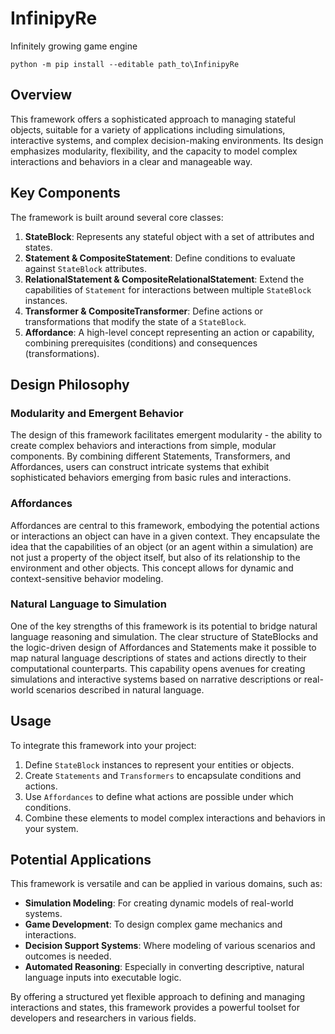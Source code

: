 # InfinipyRe
 Infinitely growing game engine
```
python -m pip install --editable path_to\InfinipyRe

```
## Overview
This framework offers a sophisticated approach to managing stateful objects, suitable for a variety of applications including simulations, interactive systems, and complex decision-making environments. Its design emphasizes modularity, flexibility, and the capacity to model complex interactions and behaviors in a clear and manageable way.

## Key Components
The framework is built around several core classes:

1. **StateBlock**: Represents any stateful object with a set of attributes and states.
2. **Statement & CompositeStatement**: Define conditions to evaluate against `StateBlock` attributes.
3. **RelationalStatement & CompositeRelationalStatement**: Extend the capabilities of `Statement` for interactions between multiple `StateBlock` instances.
4. **Transformer & CompositeTransformer**: Define actions or transformations that modify the state of a `StateBlock`.
5. **Affordance**: A high-level concept representing an action or capability, combining prerequisites (conditions) and consequences (transformations).

## Design Philosophy
### Modularity and Emergent Behavior
The design of this framework facilitates emergent modularity - the ability to create complex behaviors and interactions from simple, modular components. By combining different Statements, Transformers, and Affordances, users can construct intricate systems that exhibit sophisticated behaviors emerging from basic rules and interactions.

### Affordances
Affordances are central to this framework, embodying the potential actions or interactions an object can have in a given context. They encapsulate the idea that the capabilities of an object (or an agent within a simulation) are not just a property of the object itself, but also of its relationship to the environment and other objects. This concept allows for dynamic and context-sensitive behavior modeling.

### Natural Language to Simulation
One of the key strengths of this framework is its potential to bridge natural language reasoning and simulation. The clear structure of StateBlocks and the logic-driven design of Affordances and Statements make it possible to map natural language descriptions of states and actions directly to their computational counterparts. This capability opens avenues for creating simulations and interactive systems based on narrative descriptions or real-world scenarios described in natural language.

## Usage
To integrate this framework into your project:
1. Define `StateBlock` instances to represent your entities or objects.
2. Create `Statements` and `Transformers` to encapsulate conditions and actions.
3. Use `Affordances` to define what actions are possible under which conditions.
4. Combine these elements to model complex interactions and behaviors in your system.

## Potential Applications
This framework is versatile and can be applied in various domains, such as:
- **Simulation Modeling**: For creating dynamic models of real-world systems.
- **Game Development**: To design complex game mechanics and interactions.
- **Decision Support Systems**: Where modeling of various scenarios and outcomes is needed.
- **Automated Reasoning**: Especially in converting descriptive, natural language inputs into executable logic.

By offering a structured yet flexible approach to defining and managing interactions and states, this framework provides a powerful toolset for developers and researchers in various fields.
